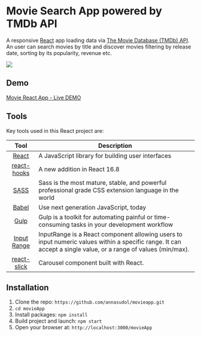 # Movie Search App powered by TMDb API

A responsive [React](http://facebook.github.io/react/index.html) app loading data via [The Movie Database (TMDb) API](https://www.themoviedb.org/documentation/api). An user can search movies by title and discover movies filtering by release date, sorting by its popularity, revenue etc.

![](https://github.com/annasudol/movieApp/blob/master/src/images/gif.gif)

## Demo
[Movie React App - Live DEMO](https://annasudol.github.io/movieapp/)

## Tools
Key tools used in this React project are:

| Tool             | Description   |
| :-------------:|--------------|
| [React](http://facebook.github.io/react/index.html) | A JavaScript library for building user interfaces |
| [react-hooks](https://reactjs.org/docs/hooks-intro.html) | A new addition in React 16.8
| [SASS](http://sass-lang.com/) | 	Sass is the most mature, stable, and powerful professional grade CSS extension language in the world |
| [Babel](https://babeljs.io/) | Use next generation JavaScript, today |
| [Gulp](http://gulpjs.com/) | Gulp is a toolkit for automating painful or time-consuming tasks in your development workflow |
| [Input Range](https://www.npmjs.com/package/react-input-range) | InputRange is a React component allowing users to input numeric values within a specific range. It can accept a single value, or a range of values (min/max). |
| [react-slick](https://www.npmjs.com/package/react-slick) | Carousel component built with React.

## Installation

1. Clone the repo: `https://github.com/annasudol/movieapp.git`
2. `cd movieApp`
2. Install packages: `npm install`
3. Build project and launch: `npm start`
4. Open your browser at: `http://localhost:3000/movieApp`

